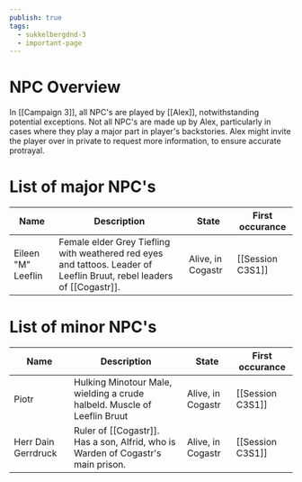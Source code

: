 ```yaml
---
publish: true
tags:
  - sukkelbergdnd-3
  - important-page
---
```

# NPC Overview
In [[Campaign 3]], all NPC's are played by [[Alex]], notwithstanding potential exceptions. Not all NPC's are made up by Alex, particularly in cases where they play a major part in player's backstories. Alex might invite the player over in private to request more information, to ensure accurate protrayal. 
# List of major NPC's

| Name               | Description                                                                                                            | State             | First occurance  |
| ------------------ | ---------------------------------------------------------------------------------------------------------------------- | ----------------- | ---------------- |
| Eileen "M" Leeflin | Female elder Grey Tiefling with weathered red eyes and tattoos. Leader of Leeflin Bruut, rebel leaders of [[Cogastr]]. | Alive, in Cogastr | [[Session C3S1]] |
# List of minor NPC's
| Name                | Description                                                                      | State             | First occurance  |
| ------------------- | -------------------------------------------------------------------------------- | ----------------- | ---------------- |
| Piotr               | Hulking Minotour Male, wielding a crude halbeld. Muscle of Leeflin Bruut         | Alive, in Cogastr | [[Session C3S1]] |
| Herr Dain Gerrdruck | Ruler of [[Cogastr]]. Has a son, Alfrid, who is Warden of Cogastr's main prison. | Alive, in Cogastr | [[Session C3S1]] |
